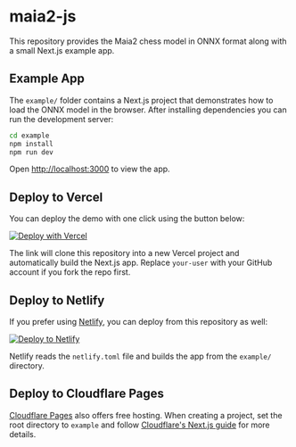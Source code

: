 # maia2-js

This repository provides the Maia2 chess model in ONNX format along with a small Next.js example app.

## Example App

The `example/` folder contains a Next.js project that demonstrates how to load the ONNX model in the browser. After installing dependencies you can run the development server:

```bash
cd example
npm install
npm run dev
```

Open <http://localhost:3000> to view the app.

## Deploy to Vercel

You can deploy the demo with one click using the button below:

[![Deploy with Vercel](https://vercel.com/button)](https://vercel.com/new/clone?repository-url=https://github.com/your-user/maia2-js)

The link will clone this repository into a new Vercel project and automatically build the Next.js app. Replace `your-user` with your GitHub account if you fork the repo first.

## Deploy to Netlify

If you prefer using [Netlify](https://www.netlify.com/), you can deploy from this repository as well:

[![Deploy to Netlify](https://www.netlify.com/img/deploy/button.svg)](https://app.netlify.com/start/deploy?repository-url=https://github.com/your-user/maia2-js)

Netlify reads the `netlify.toml` file and builds the app from the `example/` directory.

## Deploy to Cloudflare Pages

[Cloudflare Pages](https://pages.cloudflare.com/) also offers free hosting. When creating a project, set the root directory to `example` and follow [Cloudflare's Next.js guide](https://developers.cloudflare.com/pages/framework-guides/deploy-a-nextjs-site/) for more details.
